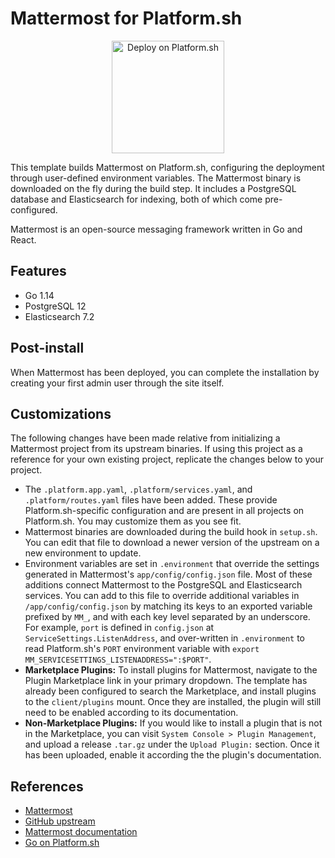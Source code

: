 # Mattermost for Platform.sh

<p align="center">
<a href="https://console.platform.sh/projects/create-project?template=https://raw.githubusercontent.com/platformsh/template-builder/master/templates/mattermost/.platform.template.yaml&utm_content=mattermost&utm_source=github&utm_medium=button&utm_campaign=deploy_on_platform">
    <img src="https://platform.sh/images/deploy/lg-blue.svg" alt="Deploy on Platform.sh" width="180px" />
</a>
</p>

This template builds Mattermost on Platform.sh, configuring the deployment through user-defined environment variables.  The Mattermost binary is downloaded on the fly during the build step.  It includes a PostgreSQL database and Elasticsearch for indexing, both of which come pre-configured.

Mattermost is an open-source messaging framework written in Go and React.

## Features

* Go 1.14
* PostgreSQL 12
* Elasticsearch 7.2

## Post-install

When Mattermost has been deployed, you can complete the installation by creating your first admin user through the site itself.

## Customizations

The following changes have been made relative from initializing a Mattermost project from its upstream binaries. If using this project as a reference for your own existing project, replicate the changes below to your project.

* The `.platform.app.yaml`, `.platform/services.yaml`, and `.platform/routes.yaml` files have been added.  These provide Platform.sh-specific configuration and are present in all projects on Platform.sh.  You may customize them as you see fit.
* Mattermost binaries are downloaded during the build hook in `setup.sh`. You can edit that file to download a newer version of the upstream on a new environment to update.
* Environment variables are set in `.environment` that override the settings generated in Mattermost's `app/config/config.json` file. Most of these additions connect Mattermost to the PostgreSQL and Elasticsearch services. You can add to this file to override additional variables in `/app/config/config.json` by matching its keys to an exported variable prefixed by `MM_`, and with each key level separated by an underscore. For example, `port` is defined in `config.json` at `ServiceSettings.ListenAddress`, and over-written in `.environment` to read Platform.sh's `PORT` environment variable with `export MM_SERVICESETTINGS_LISTENADDRESS=":$PORT"`.
* **Marketplace Plugins:** To install plugins for Mattermost, navigate to the Plugin Marketplace link in your primary dropdown. The template has already been configured to search the Marketplace, and install plugins to the `client/plugins` mount. Once they are installed, the plugin will still need to be enabled according to its documentation.
* **Non-Marketplace Plugins:** If you would like to install a plugin that is not in the Marketplace, you can visit `System Console > Plugin Management`, and upload a release `.tar.gz` under the `Upload Plugin:` section. Once it has been uploaded, enable it according the the plugin's documentation.

## References

* [Mattermost](https://mattermost.com/)
* [GitHub upstream](https://github.com/mattermost/mattermost-server)
* [Mattermost documentation](https://docs.mattermost.com/)
* [Go on Platform.sh](https://docs.platform.sh/languages/go.html)
